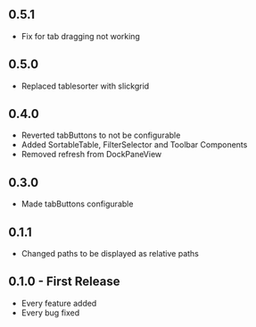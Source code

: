 ## 0.5.1
* Fix for tab dragging not working 

## 0.5.0
* Replaced tablesorter with slickgrid

## 0.4.0
* Reverted tabButtons to not be configurable
* Added SortableTable, FilterSelector and Toolbar Components
* Removed refresh from DockPaneView

## 0.3.0
* Made tabButtons configurable

## 0.1.1
* Changed paths to be displayed as relative paths
## 0.1.0 - First Release
* Every feature added
* Every bug fixed
